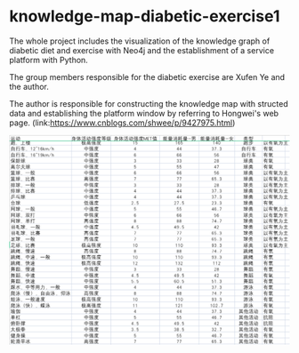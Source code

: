 # knowledge-map-diabetic-exercise1
The whole project includes the visualization of the knowledge graph of diabetic diet and exercise with Neo4j and the establishment of a service platform with Python.

The group members responsible for the diabetic exercise are Xufen Ye and the author.

The author is responsible for constructing the knowledge map with structed data and establishing the platform window by referring to Hongwei's web page. (link:https://www.cnblogs.com/shwee/p/9427975.html)

![structed data](https://github.com/ZhiLin0208/knowledge-map-diabetic-exercise1/blob/main/%E6%9C%AC%E9%A2%98%E5%BA%93.png)
